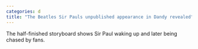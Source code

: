 ```yaml
---
categories: d
title: "The Beatles Sir Pauls unpublished appearance in Dandy revealed"
---
```

The half-finished storyboard shows Sir Paul waking up and later being chased by fans.
